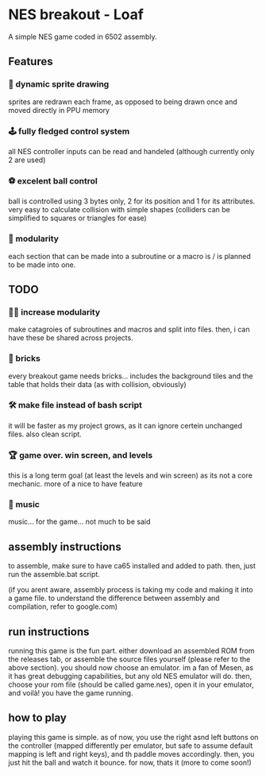 
# NES breakout - Loaf

A simple NES game coded in 6502 assembly.


## Features
### 👾 dynamic sprite drawing
sprites are redrawn each frame, as opposed to being drawn once and moved directly in PPU memory
### 🕹️ fully fledged control system
all NES controller inputs can be read and handeled (although currently only 2 are used)
### ⚽ excelent ball control
ball is controlled using 3 bytes only, 2 for its position and 1 for its attributes. very easy to calculate collision with simple shapes (colliders can be simplified to squares or triangles for ease)
### 🧩 modularity
each section that can be made into a subroutine or a macro is / is planned to be made into one. 

## TODO
### 🧩🧩 increase modularity
make catagroies of subroutines and macros and split into files. then, i can have these be shared across projects.
### 🧱 bricks
every breakout game needs bricks... includes the background tiles and the table that holds their data (as with collision, obviously)
### 🛠️ make file instead of bash script
it will be faster as my project grows, as it can ignore certein unchanged files. also clean script.
### 🏆 game over. win screen, and levels
this is a long term goal (at least the levels and win screen) as its not a core mechanic. more of a nice to have feature
### 🎵 music
music... for the game... not much to be said
## assembly instructions
to assemble, make sure to have ca65 installed and added to path. then, just run the assemble.bat script.

(if you arent aware, assembly process is taking my code and making it into a game file. to understand the difference between assembly and compilation, refer to google.com)


## run instructions
running this game is the fun part. either download an assembled ROM  from the releases tab, or assemble the source files yourself (please refer to the above section).
you should now choose an emulator. im a fan of Mesen, as it has great debugging capabilities, but any old NES emulator will do.
then, choose your rom file (should be called game.nes), open it in your emulator, and voilà! you have the game running.



## how to play

playing this game is simple. as of now, you use the right asnd left buttons on the controller (mapped differently per emulator, but safe to assume default mapping is left and right keys), and th paddle moves accordingly. then, you just hit the ball and watch it bounce. for now, thats it (more to come soon!)
